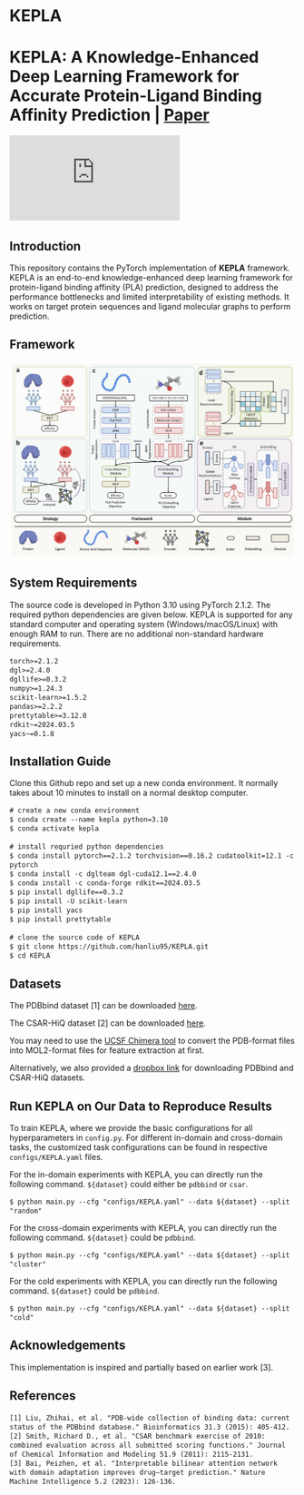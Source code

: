 # KEPLA
# KEPLA: A Knowledge-Enhanced Deep Learning Framework for Accurate Protein-Ligand Binding Affinity Prediction | [Paper](https://arxiv.org/abs/2506.13196)


<div align="left">

[![GitHub license](https://badgen.net/github/license/Naereen/Strapdown.js)](https://github.com/hanliu95/KEPLA/tree/main/LICENSE)
</div>

## Introduction
This repository contains the PyTorch implementation of **KEPLA** framework. KEPLA is an end-to-end knowledge-enhanced deep learning framework for protein-ligand binding affinity (PLA) prediction, designed to address the performance bottlenecks and limited interpretability of existing methods.  It works on target protein sequences and ligand molecular graphs to perform prediction.
## Framework
![KEPLA](image/framework.jpeg)
## System Requirements
The source code is developed in Python 3.10 using PyTorch 2.1.2. The required python dependencies are given below. KEPLA is supported for any standard computer and operating system (Windows/macOS/Linux) with enough RAM to run. There are no additional non-standard hardware requirements.

```
torch>=2.1.2
dgl>=2.4.0
dgllife>=0.3.2
numpy>=1.24.3
scikit-learn>=1.5.2
pandas>=2.2.2
prettytable>=3.12.0
rdkit~=2024.03.5
yacs~=0.1.8
```
## Installation Guide
Clone this Github repo and set up a new conda environment. It normally takes about 10 minutes to install on a normal desktop computer.
```
# create a new conda environment
$ conda create --name kepla python=3.10
$ conda activate kepla

# install requried python dependencies
$ conda install pytorch==2.1.2 torchvision==0.16.2 cudatoolkit=12.1 -c pytorch
$ conda install -c dglteam dgl-cuda12.1==2.4.0
$ conda install -c conda-forge rdkit==2024.03.5
$ pip install dgllife==0.3.2
$ pip install -U scikit-learn
$ pip install yacs
$ pip install prettytable

# clone the source code of KEPLA
$ git clone https://github.com/hanliu95/KEPLA.git
$ cd KEPLA
```


## Datasets
The PDBbind dataset [1] can be downloaded [here](http://pdbbind-cn.org).

The CSAR-HiQ dataset [2] can be downloaded [here](http://www.csardock.org).

You may need to use the [UCSF Chimera tool](https://www.cgl.ucsf.edu/chimera/) to convert the PDB-format files into MOL2-format files for feature extraction at first.

Alternatively, we also provided a [dropbox link](https://www.dropbox.com/sh/2uih3c6fq37qfli/AAD-LHXSWMLAuGWzcQLk5WI3a) for downloading PDBbind and CSAR-HiQ datasets.


## Run KEPLA on Our Data to Reproduce Results

To train KEPLA, where we provide the basic configurations for all hyperparameters in `config.py`. For different in-domain and cross-domain tasks, the customized task configurations can be found in respective `configs/KEPLA.yaml` files.

For the in-domain experiments with KEPLA, you can directly run the following command. `${dataset}` could either be `pdbbind` or `csar`.
```
$ python main.py --cfg "configs/KEPLA.yaml" --data ${dataset} --split "random"
```

For the cross-domain experiments with KEPLA, you can directly run the following command. `${dataset}` could be `pdbbind`.
```
$ python main.py --cfg "configs/KEPLA.yaml" --data ${dataset} --split "cluster"
```
For the cold experiments with KEPLA, you can directly run the following command. `${dataset}` could be `pdbbind`.
```
$ python main.py --cfg "configs/KEPLA.yaml" --data ${dataset} --split "cold"
```

## Acknowledgements
This implementation is inspired and partially based on earlier work [3].

## References
    [1] Liu, Zhihai, et al. "PDB-wide collection of binding data: current status of the PDBbind database." Bioinformatics 31.3 (2015): 405-412.
    [2] Smith, Richard D., et al. "CSAR benchmark exercise of 2010: combined evaluation across all submitted scoring functions." Journal of Chemical Information and Modeling 51.9 (2011): 2115-2131.
    [3] Bai, Peizhen, et al. "Interpretable bilinear attention network with domain adaptation improves drug–target prediction." Nature Machine Intelligence 5.2 (2023): 126-136.

